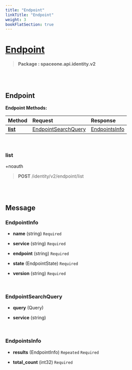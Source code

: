 ```yaml
---
title: "Endpoint"
linkTitle: "Endpoint"
weight: 3
bookFlatSection: true
---
```

# [Endpoint](#Endpoint)



>  **Package : spaceone.api.identity.v2**

<br>
<br>

## Endpoint





**Endpoint Methods:**


| Method | Request | Response |
| :----- | :-------- | :-------- |
| [**list**](./Endpoint#list) | [EndpointSearchQuery](Endpoint#endpointsearchquery) | [EndpointsInfo](Endpoint#endpointsinfo) |



    
<br>

### list

+noauth



> **POST** /identity/v2/endpoint/list
>






    


<br>
<br>

## Message



### EndpointInfo
* **name** (string)   `Required` 

    
* **service** (string)   `Required` 

    
* **endpoint** (string)   `Required` 

    
* **state** (EndpointState)   `Required` 

    
* **version** (string)   `Required` 

    <br>

### EndpointSearchQuery
* **query** (Query)  

    
* **service** (string)  

    <br>

### EndpointsInfo
* **results** (EndpointInfo)  `Repeated`    `Required` 

    
* **total_count** (int32)   `Required` 

    <br>
